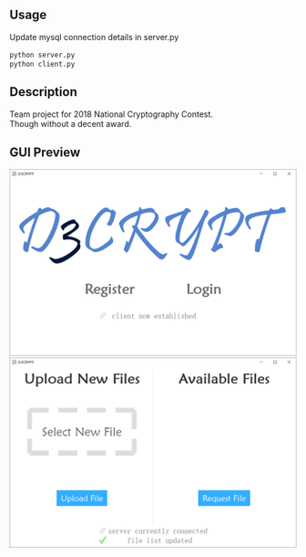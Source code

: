 ## Usage
Update mysql connection details in server.py  
```
python server.py  
python client.py
```

## Description
Team project for 2018 National Cryptography Contest.  
Though without a decent award.

## GUI Preview
![alt text](assets/pic1.png)
![alt text](assets/pic2.png)
